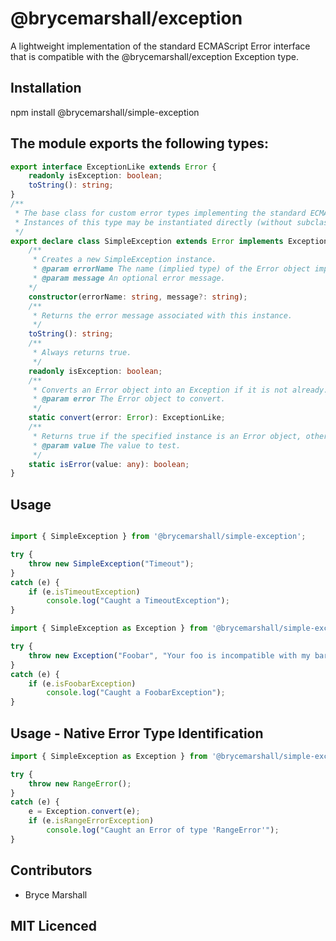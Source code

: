 # @brycemarshall/exception

A lightweight implementation of the standard ECMAScript Error interface that is compatible with the @brycemarshall/exception Exception type.

## Installation

npm install @brycemarshall/simple-exception

## The module exports the following types:

```ts
export interface ExceptionLike extends Error {
    readonly isException: boolean;
    toString(): string;
}
/**
 * The base class for custom error types implementing the standard ECMAScript Error interface.
 * Instances of this type may be instantiated directly (without subclassing) in order to create custom error instances.
 */
export declare class SimpleException extends Error implements ExceptionLike {
    /**
     * Creates a new SimpleException instance.
     * @param errorName The name (implied type) of the Error object implemented by this instance.
     * @param message An optional error message.
    */
    constructor(errorName: string, message?: string);
    /**
     * Returns the error message associated with this instance.
     */
    toString(): string;
    /**
     * Always returns true.
     */
    readonly isException: boolean;
    /**
     * Converts an Error object into an Exception if it is not already.
     * @param error The Error object to convert.
     */
    static convert(error: Error): ExceptionLike;
    /**
     * Returns true if the specified instance is an Error object, otherwise returns false.
     * @param value The value to test.
     */
    static isError(value: any): boolean;
}
```
## Usage 

```ts

import { SimpleException } from '@brycemarshall/simple-exception';

try {
    throw new SimpleException("Timeout");
}
catch (e) {
    if (e.isTimeoutException)
        console.log("Caught a TimeoutException");
}
```
```ts
import { SimpleException as Exception } from '@brycemarshall/simple-exception';

try {
    throw new Exception("Foobar", "Your foo is incompatible with my bar.");
}
catch (e) {
    if (e.isFoobarException)
        console.log("Caught a FoobarException");
}
```
## Usage - Native Error Type Identification

```ts
import { SimpleException as Exception } from '@brycemarshall/simple-exception';

try {
    throw new RangeError();
}
catch (e) {
    e = Exception.convert(e);
    if (e.isRangeErrorException)
        console.log("Caught an Error of type 'RangeError'");
}
```

## Contributors

 - Bryce Marshall

## MIT Licenced

